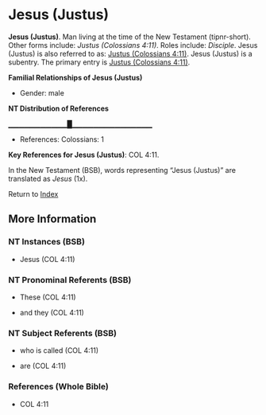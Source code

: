 # Jesus (Justus)
**Jesus (Justus)**. 
Man living at the time of the New Testament (tipnr-short). 
Other forms include: 
*Justus (Colossians 4:11)*. 
Roles include: 
_Disciple_. 
Jesus (Justus) is also referred to as: 
[Justus (Colossians 4:11)](Justus.3.md). 
Jesus (Justus) is a subentry. The primary entry is 
[Justus (Colossians 4:11)](Justus.3.md). 




**Familial Relationships of Jesus (Justus)**


* Gender: male


**NT Distribution of References**

▁▁▁▁▁▁▁▁▁▁▁█▁▁▁▁▁▁▁▁▁▁▁▁▁▁▁
* References: Colossians: 1



**Key References for Jesus (Justus)**: 
COL 4:11. 




In the New Testament (BSB), words representing “Jesus (Justus)” are translated as 
*Jesus* (1x). 


Return to [Index](00-Index.md)

## More Information

### NT Instances (BSB)

* Jesus (COL 4:11)



### NT Pronominal Referents (BSB)

* These (COL 4:11)

* and they (COL 4:11)



### NT Subject Referents (BSB)

* who is called (COL 4:11)

* are (COL 4:11)



### References (Whole Bible)

* COL 4:11



